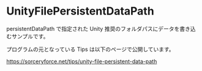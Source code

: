 # UnityFilePersistentDataPath
persistentDataPath で指定された Unity 推奨のフォルダパスにデータを書き込むサンプルです。

プログラムの元となっている Tips は以下のページで公開しています。

https://sorceryforce.net/tips/unity-file-persistent-data-path
